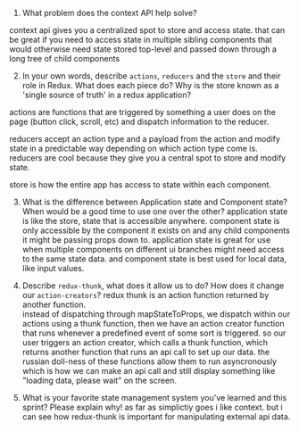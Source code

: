 1. What problem does the context API help solve?

context api gives you a centralized spot to store and access state. that can be great if you need to access state in multiple sibling components that would otherwise need state stored top-level and passed down through a long tree of child components

2. In your own words, describe `actions`, `reducers` and the `store` and their role in Redux. What does each piece do? Why is the store known as a 'single source of truth' in a redux application?

actions are functions that are triggered by something a user does on the page (button click, scroll, etc) and dispatch information to the reducer. 

reducers accept an action type and a payload from the action and modify state in a predictable way depending on which action type come is. reducers are cool because they give you a central spot to store and modify state.

store is how the entire app has access to state within each component. 

3. What is the difference between Application state and Component state? When would be a good time to use one over the other?
application state is like the store, state that is accessible anywhere.  component state is only accessible by the component it exists on and any child components it might be passing props down to.  application state is great for use when multiple components on different ui branches might need access to the same state data. and component state is best used for local data, like input values. 

4. Describe `redux-thunk`, what does it allow us to do? How does it change our `action-creators`?
redux thunk is an action function returned by another function.  
instead of dispatching through mapStateToProps, we dispatch within our actions using a thunk function, then we have an action creator function that runs whenever a predefined event of some sort is triggered. so our user triggers an action creator, which calls a thunk function, which returns another function that runs an api call to set up our data. the russian doll-ness of these functions allow them to run asyncronously which is how we can make an api call and still display something like "loading data, please wait" on the screen.

5. What is your favorite state management system you've learned and this sprint? Please explain why!
as far as simplictiy goes i like context. but i can see how redux-thunk is important for manipulating external api data.

